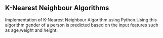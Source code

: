 ## K-Nearest Neighbour Algorithms
Implementation of K-Nearest Neighbour Algorithm using Python.Using this algorithm gender of a person is predicted based on the input features such as age,weight and height.
